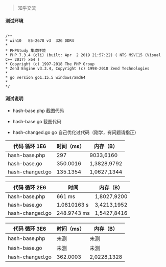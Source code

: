 



> 知乎交流



#### 测试环境

```

/**
* win10   E5-2678 v3  32G DDR4
*
* PHPStudy 集成环境
* PHP 7.3.4 (cli) (built: Apr  2 2019 21:57:22) ( NTS MSVC15 (Visual C++ 2017) x64 )
* Copyright (c) 1997-2018 The PHP Group
* Zend Engine v3.3.4, Copyright (c) 1998-2018 Zend Technologies
*
* go version go1.15.5 windows/amd64
*
*/

```



#### 测试说明



- hash-base.php  截图代码

- hash-base.go 截图代码

- hash-changed.go  go 自己优化过代码（刚学，有问题请指正）



| 代码 循环 1E6   | 时间（ms） | 内存（B）   |
| --------------- | ---------- | ----------- |
| hash-base.php   | 297        | 9033,6160   |
| hash-base.go    | 350.0016   | 1,3828,9792 |
| hash-changed.go | 135.1354   | 1,0627,1344 |



| 代码 循环 2E6   | 时间        | 内存（B）   |
| --------------- | ----------- | ----------- |
| hash-base.php   | 661 ms      | 1,8027,9200 |
| hash-base.go    | 1.0810163 s | 3,4213,1952 |
| hash-changed.go | 248.9743 ms | 1,5427,8416 |



| 代码 循环 3E6   | 时间（ms） | 内存（B）   |
| --------------- | ---------- | ----------- |
| hash-base.php   | 未测       | 未测        |
| hash-base.go    | 未测       | 未测        |
| hash-changed.go | 362.0003   | 2,0228,1328 |

